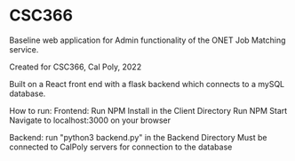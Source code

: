 # CSC366

Baseline web application for Admin functionality of the ONET Job Matching service.

Created for CSC366, Cal Poly, 2022

Built on a React front end with a flask backend which connects to a mySQL database.

How to run:
Frontend:
  Run NPM Install in the Client Directory
  Run NPM Start
  Navigate to localhost:3000 on your browser
  
Backend:
  run "python3 backend.py" in the Backend Directory
  Must be connected to CalPoly servers for connection to the database
